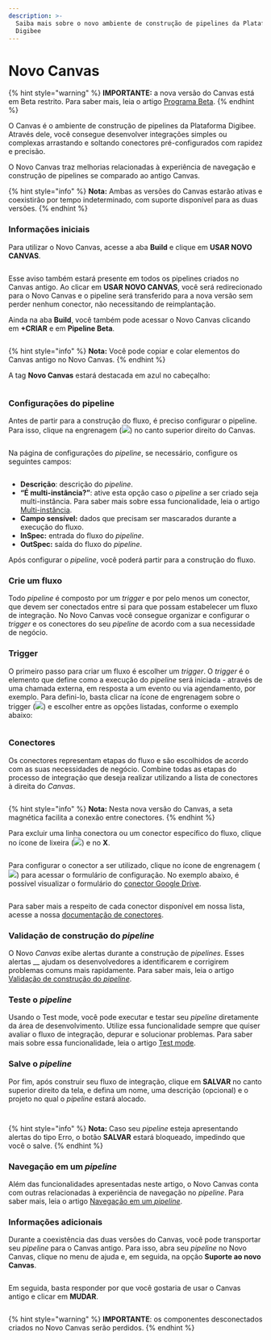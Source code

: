 ```yaml
---
description: >-
  Saiba mais sobre o novo ambiente de construção de pipelines da Plataforma
  Digibee
---
```


# Novo Canvas

{% hint style="warning" %}
**IMPORTANTE:** a nova versão do Canvas está em Beta restrito. Para saber mais, leia o artigo [Programa Beta](../geral/programa-beta.md).
{% endhint %}

O Canvas é o ambiente de construção de pipelines da Plataforma Digibee. Através dele, você consegue desenvolver integrações simples ou complexas arrastando e soltando conectores pré-configurados com rapidez e precisão.

O Novo Canvas traz melhorias relacionadas à experiência de navegação e construção de pipelines se comparado ao antigo Canvas.

{% hint style="info" %}
**Nota:** Ambas as versões do Canvas estarão ativas e coexistirão por tempo indeterminado, com suporte disponível para as duas versões.
{% endhint %}

### Informações iniciais

Para utilizar o Novo Canvas, acesse a aba **Build** e clique em **USAR NOVO CANVAS**.

<figure><img src="../.gitbook/assets/image5.png" alt=""><figcaption></figcaption></figure>

Esse aviso também estará presente em todos os pipelines criados no Canvas antigo. Ao clicar em **USAR NOVO CANVAS**, você será redirecionado para o Novo Canvas e o pipeline será transferido para a nova versão sem perder nenhum conector, não necessitando de reimplantação.

Ainda na aba **Build**, você também pode acessar o Novo Canvas clicando em **+CRIAR** e em **Pipeline Beta**.

<figure><img src="../.gitbook/assets/image9.png" alt=""><figcaption></figcaption></figure>

{% hint style="info" %}
**Nota:** Você pode copiar e colar elementos do Canvas antigo no Novo Canvas.
{% endhint %}

A tag **Novo Canvas** estará destacada em azul no cabeçalho:

<figure><img src="../.gitbook/assets/image13.png" alt=""><figcaption></figcaption></figure>

### Configurações do pipeline

Antes de partir para a construção do fluxo, é preciso configurar o pipeline. Para isso, clique na engrenagem (![](../.gitbook/assets/image16.png)) no canto superior direito do Canvas.

<figure><img src="../.gitbook/assets/image15.png" alt=""><figcaption></figcaption></figure>

Na página de configurações do _pipeline_, se necessário, configure os seguintes campos:

<figure><img src="../.gitbook/assets/image12.png" alt=""><figcaption></figcaption></figure>

* **Descrição**: descrição do _pipeline_.
* **“É multi-instância?”**: ative esta opção caso o _pipeline_ a ser criado seja multi-instância. Para saber mais sobre essa funcionalidade, leia o artigo [Multi-instância](https://docs.digibee.com/documentation/v/pt-br/configurations/multi-instancia).
* **Campo sensível:** dados que precisam ser mascarados durante a execução do fluxo.
* **InSpec:** entrada do fluxo do _pipeline_.
* **OutSpec:** saída do fluxo do _pipeline_.

Após configurar o _pipeline_, você poderá partir para a construção do fluxo.

### Crie um fluxo

Todo _pipeline_ é composto por um _trigger_ e por pelo menos um conector, que devem ser conectados entre si para que possam estabelecer um fluxo de integração. No Novo Canvas você consegue organizar e configurar o _trigger_ e os conectores do seu _pipeline_ de acordo com a sua necessidade de negócio.

### Trigger <a href="#h_d80b42e462" id="h_d80b42e462"></a>

O primeiro passo para criar um fluxo é escolher um _trigger_. O _trigger_ é o elemento que define como a execução do _pipeline_ será iniciada - através de uma chamada externa, em resposta a um evento ou via agendamento, por exemplo. Para defini-lo, basta clicar na ícone de engrenagem sobre o trigger (![](../.gitbook/assets/image4.png)) e escolher entre as opções listadas, conforme o exemplo abaixo:

<figure><img src="../.gitbook/assets/image11.gif" alt=""><figcaption></figcaption></figure>

### Conectores <a href="#h_eadc6e7b3f" id="h_eadc6e7b3f"></a>

Os conectores representam etapas do fluxo e são escolhidos de acordo com as suas necessidades de negócio. Combine todas as etapas do processo de integração que deseja realizar utilizando a lista de conectores à direita do _Canvas_.

<figure><img src="../.gitbook/assets/image8.gif" alt=""><figcaption></figcaption></figure>

{% hint style="info" %}
**Nota:** Nesta nova versão do Canvas, a seta magnética facilita a conexão entre conectores.
{% endhint %}

Para excluir uma linha conectora ou um conector específico do fluxo, clique no ícone de lixeira (![](../.gitbook/assets/image1.png)) e no **X**.

<figure><img src="../.gitbook/assets/image10.gif" alt=""><figcaption></figcaption></figure>

Para configurar o conector a ser utilizado, clique no ícone de engrenagem (![](<../.gitbook/assets/image4 (1).png>)) para acessar o formulário de configuração. No exemplo abaixo, é possível visualizar o formulário do [conector Google Drive](../components/file-storage/google-drive.md).

<figure><img src="../.gitbook/assets/image6.gif" alt=""><figcaption></figcaption></figure>

Para saber mais a respeito de cada conector disponível em nossa lista, acesse a nossa [documentação de conectores](broken-reference).

### Validação de construção do _pipeline_ <a href="#h_3e6ea3319e" id="h_3e6ea3319e"></a>

O Novo _Canvas_ exibe alertas durante a construção de _pipelines_. Esses alertas __ ajudam os desenvolvedores a identificarem e corrigirem problemas comuns mais rapidamente. Para saber mais, leia o artigo [Validação de construção do _pipeline_](pipelines/validacao-de-construcao-do-pipeline.md).

### Teste o _pipeline_ <a href="#h_e277eac4b9" id="h_e277eac4b9"></a>

Usando o Test mode, você pode executar e testar seu _pipeline_ diretamente da área de desenvolvimento. Utilize essa funcionalidade sempre que quiser avaliar o fluxo de integração, depurar e solucionar problemas. Para saber mais sobre essa funcionalidade, leia o artigo [Test mode](canvas/test-mode/).

### Salve o _pipeline_ <a href="#h_3b2d142001" id="h_3b2d142001"></a>

Por fim, após construir seu fluxo de integração, clique em **SALVAR** no canto superior direito da tela, e defina um nome, uma descrição (opcional) e o projeto no qual o _pipeline_ estará alocado.

<figure><img src="../.gitbook/assets/image3.png" alt=""><figcaption></figcaption></figure>

<figure><img src="../.gitbook/assets/image7 (3).png" alt=""><figcaption></figcaption></figure>

{% hint style="info" %}
**Nota:** Caso seu _pipeline_ esteja apresentando alertas do tipo Erro, o botão **SALVAR** estará bloqueado, impedindo que você o salve.
{% endhint %}

### Navegação em um _pipeline_ <a href="#h_497047ccf4" id="h_497047ccf4"></a>

Além das funcionalidades apresentadas neste artigo, o Novo Canvas conta com outras relacionadas à experiência de navegação no _pipeline_. Para saber mais, leia o artigo [Navegação em um ](https://docs.google.com/document/d/1ig37zdC5TwZ9w\_mUTvd3xzaxaNQXqrgPvgWY0mJu0jE/edit?usp=sharing)[_pipeline_](https://docs.google.com/document/d/1ig37zdC5TwZ9w\_mUTvd3xzaxaNQXqrgPvgWY0mJu0jE/edit?usp=sharing).

### Informações adicionais <a href="#h_e33627e7c3" id="h_e33627e7c3"></a>

Durante a coexistência das duas versões do Canvas, você pode transportar seu _pipeline_ para o Canvas antigo. Para isso, abra seu _pipeline_ no Novo Canvas, clique no menu de ajuda e, em seguida, na opção **Suporte ao novo Canvas**.

<figure><img src="../.gitbook/assets/image2 (2).png" alt=""><figcaption></figcaption></figure>

Em seguida, basta responder por que você gostaria de usar o Canvas antigo e clicar em **MUDAR**.

<figure><img src="../.gitbook/assets/image14.png" alt=""><figcaption></figcaption></figure>

{% hint style="warning" %}
**IMPORTANTE**: os componentes desconectados criados no Novo Canvas serão perdidos.
{% endhint %}
